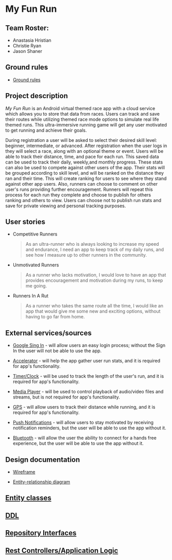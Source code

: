 # My Fun Run

## Team Roster:

 * Anastasia Hristian
 * Christie Ryan
 * Jason Shaner

## Ground rules

 * [Ground rules](ground-rules.md)

## Project description 

_My Fun Run_ is an Android virtual themed race app with a cloud service which allows you to store 
that data from races. Users can track and save their routes while utilizing themed race mode options
 to simulate real life themed runs. This ultra-immersive running game will get any user motivated to 
 get running and achieve their goals.
 
During registration a user will be asked to select their desired skill level: beginner, intermediate, or advanced. After registration when 
the user logs in they will select a race, along with an optional theme or event. Users will be able to track their distance, time, and pace for
 each run. This saved data can be used to track their daily, weekly,and monthly progress. These 
 stats can also be used to compete against other users of the app. Their stats will be
 grouped according to skill level, and will be ranked on the distance they ran and their time. This will
 create ranking for users to see where they stand against other app users. Also, runners can choose 
 to comment on other user's runs providing further encouragement. Runners will repeat this process
 for each run they complete and choose to publish for others ranking and others to view. Users can
 choose not to publish run stats and save for private viewing and personal tracking purposes.

## User stories

* Competitive Runners

    > As an ultra-runner who is always looking to increase my speed and endurance, I need an app to keep track of my daily runs,
      and see how I measure up to other runners in the community.
	
* Unmotivated Runners
	
	> As a runner who lacks motivation, I would love to have an app that provides encouragement and motivation during my runs, to keep me going.
                         
* Runners In A Rut	

	> As a runner who takes the same route all the time, I would like an app that would give me some new and exciting options, without having to go far from home.

## External services/sources

   * [Google Sing In](https://developers.google.com/android/guides/http-auth) - will allow users an easy login process; without the Sign In the user will not be able to use the app.

   * [Accelerator](https://developer.android.com/guide/topics/sensors/sensors_motion) - will help the app gather user run stats, and it is required for app's functionality.
   
   * [Timer/Clock](https://developer.android.com/guide/components/intents-common#CreateTimer) - will be used to track the length of the user's run, and it is required for app's functionality.
     
   * [Media Player](https://developer.android.com/reference/android/media/MediaPlayer) - will be used to control playback of audio/video files and streams, but is not required for app's functionality.
      
   * [GPS](https://developer.android.com/training/articles/wear-location-detection) - will allow users to track their distance while running, and it is required for app's functionality.

   * [Push Notifications](https://developer.android.com/guide/topics/ui/notifiers/notifications) - will allow users to stay motivated by receiving notification reminders, but the user will be able to use the app without it.
     
   * [Bluetooth](https://developer.android.com/guide/topics/connectivity/bluetooth) - will allow the user the ability to connect for a hands free experience, but the user will be able to use the app without it.
     


## Design documentation

   * [Wireframe](docs/wireframe.pdf)
   
   * [Entity-relationship diagram](docs/erd.md)

## [Entity classes](https://github.com/my-fun-run/funrun-service/tree/master/src/main/java/edu/cnm/deepdive/funrun/model/entity)

## [DDL](https://github.com/my-fun-run/my-fun-run.github.io/blob/master/docs/ddl.md)

## [Repository Interfaces](https://github.com/my-fun-run/funrun-service/tree/master/src/main/java/edu/cnm/deepdive/funrun/service)

## [Rest Controllers/Application Logic](https://github.com/my-fun-run/funrun-service/tree/master/src/main/java/edu/cnm/deepdive/funrun/controller)



